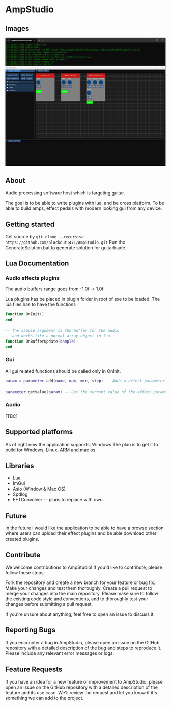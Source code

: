 # AmpStudio

## Images
![Alt text](git-resources/preview-1.png "Connected device and plugin window")

## About
Audio processing software host which is targeting guitar.

The goal is to be able to write plugins with lua, and be cross platform. To be able to build amps, effect pedals with modern looking gui from any device.

## Getting started
Get source by ```git clone --recursive https://github.com/blackout1471/AmpStudio.git```
Run the GenerateSolution.bat to generate solution for guitarblade.

## Lua Documentation
### Audio effects plugins
The audio buffers range goes from -1.0f -> 1.0f

Lua plugins has be placed in plugin folder in root of exe to be loaded.
The lua files has to have the functions
```lua
function OnInit()
end

-- The sample argument is the buffer for the audio
-- and works like a normal array object in lua
function OnBufferUpdate(sample)
end
```

### Gui
All gui related functions should be called only in OnInit.
```lua
param = parameter.add(name, max, min, step) -- Adds a effect parameter.

parameter.getValue(param) -- Get the current value of the effect parameter.
```
### Audio
[TBC]

## Supported platforms
As of right now the application supports: Windows
The plan is to get it to build for Windows, Linux, ARM and mac os.

## Libraries
* Lua
* ImGui
* Asio (Window & Mac OS)
* Spdlog
* FFTConvolver -- plans to replace with own.

## Future
In the future i would like the application to be able to have a browse section where users can upload their effect plugins and be able download other created plugins.

## Contribute
We welcome contributions to AmpStudio! If you'd like to contribute, please follow these steps:

Fork the repository and create a new branch for your feature or bug fix.
Make your changes and test them thoroughly.
Create a pull request to merge your changes into the main repository.
Please make sure to follow the existing code style and conventions, and to thoroughly test your changes before submitting a pull request.

If you're unsure about anything, feel free to open an issue to discuss it.

## Reporting Bugs
If you encounter a bug in AmpStudio, please open an issue on the GitHub repository with a detailed description of the bug and steps to reproduce it. Please include any relevant error messages or logs.

## Feature Requests
If you have an idea for a new feature or improvement to AmpStudio, please open an issue on the GitHub repository with a detailed description of the feature and its use case. We'll review the request and let you know if it's something we can add to the project.
